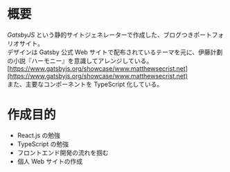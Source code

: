 # 概要

_GatsbyJS_ という静的サイトジェネレーターで作成した、ブログつきポートフォリオサイト。  
デザインは Gatsby 公式 Web サイトで配布されているテーマを元に、伊藤計劃の小説『ハーモニー』を意識してアレンジしている。  
[https://www.gatsbyjs.org/showcase/www.matthewsecrist.net](https://www.gatsbyjs.org/showcase/www.matthewsecrist.net)  
また、主要なコンポーネントを TypeScript 化している。

# 作成目的

- React.js の勉強
- TypeScript の勉強
- フロントエンド開発の流れを掴む
- 個人 Web サイトの作成
